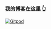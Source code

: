 ### [我的博客在这里 👆](https://irenhongyan/irenhongyan.github.io)

[![Gitpod](https://img.shields.io/badge/Gitpod-Ready--to--Code-blue?logo=gitpod)](https://gitpod.io/#https://github.com/Qpowe/Qpowe.github.io)
